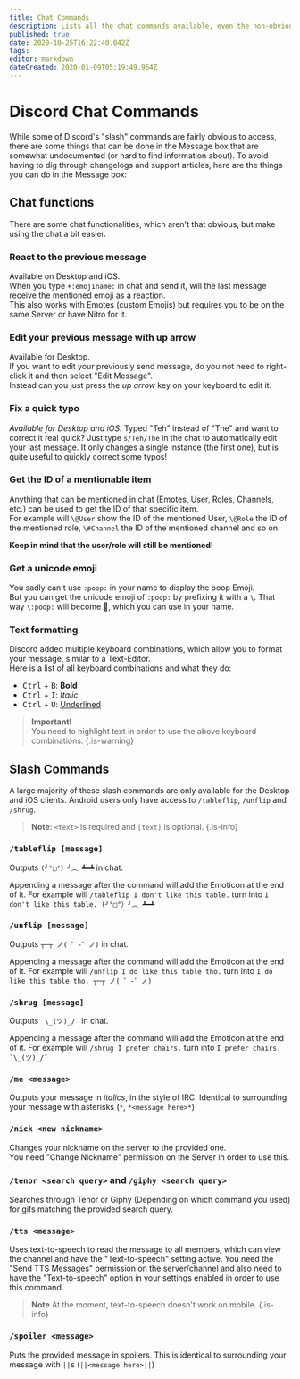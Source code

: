 ```yaml
---
title: Chat Commands
description: Lists all the chat commands available, even the non-obvious/non-documented ones.
published: true
date: 2020-10-25T16:22:40.042Z
tags: 
editor: markdown
dateCreated: 2020-01-09T05:19:49.964Z
---
```


# Discord Chat Commands
While some of Discord's "slash" commands are fairly obvious to access, there are some things that can be done in the Message box that are somewhat undocumented (or hard to find information about). To avoid having to dig through changelogs and support articles, here are the things you can do in the Message box:

## Chat functions
There are some chat functionalities, which aren't that obvious, but make using the chat a bit easier.

### React to the previous message
Available on Desktop and iOS.  
When you type `+:emojiname:` in chat and send it, will the last message receive the mentioned emoji as a reaction.  
This also works with Emotes (custom Emojis) but requires you to be on the same Server or have Nitro for it.

### Edit your previous message with up arrow
Available for Desktop.  
If you want to edit your previously send message, do you not need to right-click it and then select "Edit Message".  
Instead can you just press the *up arrow* key on your keyboard to edit it.

### Fix a quick typo
*Available for Desktop and iOS.* 
Typed "Teh" instead of "The" and want to correct it real quick? Just type `s/Teh/The` in the chat to automatically edit your last message. It only changes a single instance (the first one), but is quite useful to quickly correct some typos!

### Get the ID of a mentionable item
Anything that can be mentioned in chat (Emotes, User, Roles, Channels, etc.) can be used to get the ID of that specific item.  
For example will `\@User` show the ID of the mentioned User, `\@Role` the ID of the mentioned role, `\#Channel` the ID of the mentioned channel and so on.

**Keep in mind that the user/role will still be mentioned!**

### Get a unicode emoji
You sadly can't use `:poop:` in your name to display the poop Emoji.  
But you can get the unicode emoji of `:poop:` by prefixing it with a `\`. That way `\:poop:` will become 💩, which you can use in your name.

### Text formatting
Discord added multiple keyboard combinations, which allow you to format your message, similar to a Text-Editor.  
Here is a list of all keyboard combinations and what they do:
- <kbd>Ctrl</kbd> + <kbd>B</kbd>: **Bold**
- <kbd>Ctrl</kbd> + <kbd>I</kbd>: *Italic*
- <kbd>Ctrl</kbd> + <kbd>U</kbd>: <u>Underlined</u>

> **Important!**  
> You need to highlight text in order to use the above keyboard combinations.
{.is-warning}

## Slash Commands

A large majority of these slash commands are only available for the Desktop and iOS clients. Android users only have access to `/tableflip`, `/unflip` and `/shrug`.

> **Note**:
> `<text>` is required and `[text]` is optional.
{.is-info}

### `/tableflip [message]`
Outputs `(╯°□°）╯︵ ┻━┻` in chat.

Appending a message after the command will add the Emoticon at the end of it.
For example will `/tableflip I don't like this table.` turn into `I don't like this table. (╯°□°）╯︵ ┻━┻`

### `/unflip [message]`
Outputs `┬─┬ ノ( ゜-゜ノ)` in chat.  

Appending a message after the command will add the Emoticon at the end of it.
For example will `/unflip I do like this table tho.` turn into `I do like this table tho. ┬─┬ ノ( ゜-゜ノ)`

### `/shrug [message]`
Outputs `¯\_(ツ)_/¯` in chat.  

Appending a message after the command will add the Emoticon at the end of it.
For example will `/shrug I prefer chairs.` turn into `I prefer chairs. ¯\_(ツ)_/¯`

### `/me <message>`
Outputs your message in *italics*, in the style of IRC. Identical to surrounding your message with asterisks (`*`, `*<message here>*`)

### `/nick <new nickname>`
Changes your nickname on the server to the provided one.  
You need "Change Nickname" permission on the Server in order to use this.

### `/tenor <search query>` and `/giphy <search query>`
Searches through Tenor or Giphy (Depending on which command you used) for gifs matching the provided search query.

### `/tts <message>`
Uses text-to-speech to read the message to all members, which can view the channel and have the "Text-to-speech" setting active.
You need the "Send TTS Messages" permission on the server/channel and also need to have the "Text-to-speech" option in your settings enabled in order to use this command.

> **Note**
> At the moment, text-to-speech doesn't work on mobile.
{.is-info}

### `/spoiler <message>`
Puts the provided message in spoilers. This is identical to surrounding your message with `||`s (`||<message here>||`)